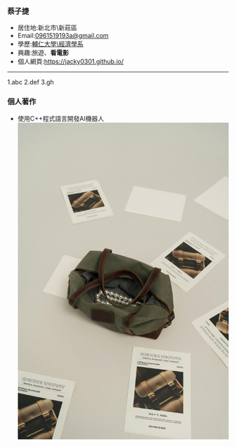 ### 蔡子捷

- 居住地:新北市\新莊區
- Email:0961519193a@gmail.com
- 學歷:[輔仁大學\經濟學系](https://economics.fju.edu.tw/)
- 興趣:旅遊、**看電影**
- 個人網頁:https://jacky0301.github.io/
<hr>
1.abc
2.def
3.gh

### 個人著作
- 使用C++程式語言開發AI機器人
![](pexels-ekrulila-25194062.jpg)
